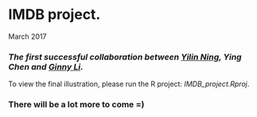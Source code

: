 # IMDB project.
March 2017

### *The first successful collaboration between [Yilin Ning](https://github.com/nyilin), Ying Chen and [Ginny Li](https://github.com/ginnyintifa).* 

To view the final illustration, please run the R project: *IMDB_project.Rproj*.


### There will be a lot more to come =)


